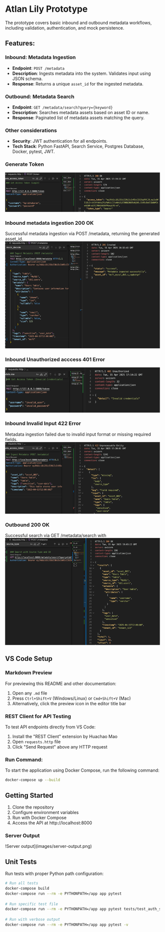 # Atlan Lily Prototype

The prototype covers basic inbound and outbound metadata workflows, including validation, authentication, and mock persistence.

## Features:
### Inbound: Metadata Ingestion
- **Endpoint**: `POST /metadata`  
- **Description**: Ingests metadata into the system. Validates input using JSON schema.
- **Response**: Returns a unique `asset_id` for the ingested metadata.

### Outbound: Metadata Search
- **Endpoint**: `GET /metadata/search?query={keyword}`  
- **Description**: Searches metadata assets based on asset ID or name.
- **Response**: Paginated list of metadata assets matching the query.

### Other considerations
- **Security**: JWT authentication for all endpoints.
- **Tech Stack**: Python FastAPI, Search Service, Postgres Database, Docker, pytest, JWT.

### Generate Token
![Generate Token](images/prototype-generate-token.png)

### Inbound metadata ingestion 200 OK
Successful metadata ingestion via POST /metadata, returning the generated asset_id.
![Inbound 200](images/prototype-inbound-200.png)

### Inbound Unauthorized acccess 401 Error
![Inbound 401](images/prototype-inbound-401.png)

### Inbound Invalid Input 422 Error
Metadata ingestion failed due to invalid input format or missing required fields.
![Inbound 422](images/prototype-inbound-422.png)

### Outbound 200 OK
Successful search via GET /metadata/search with 
![Outbound Search](images/prototype-outbound-200.png)


## VS Code Setup

### Markdown Preview
For previewing this README and other documentation:
1. Open any `.md` file
2. Press `Ctrl+Shift+V` (Windows/Linux) or `Cmd+Shift+V` (Mac)
3. Alternatively, click the preview icon in the editor title bar


### REST Client for API Testing
To test API endpoints directly from VS Code:

1. Install the "REST Client" extension by Huachao Mao
2. Open `requests.http` file
3. Click "Send Request" above any HTTP request


### Run Command:
To start the application using Docker Compose, run the following command:

```bash
docker-compose up --build
```
## Getting Started

1. Clone the repository
2. Configure environment variables
3. Run with Docker Compose
4. Access the API at http://localhost:8000

### Server Output
!Server output](images/server-output.png)

## Unit Tests
Run tests with proper Python path configuration:

```bash
# Run all tests
docker-compose build
docker-compose run --rm -e PYTHONPATH=/app app pytest

# Run specific test file
docker-compose run --rm -e PYTHONPATH=/app app pytest tests/test_auth_service.py

# Run with verbose output
docker-compose run --rm -e PYTHONPATH=/app app pytest -v
```


